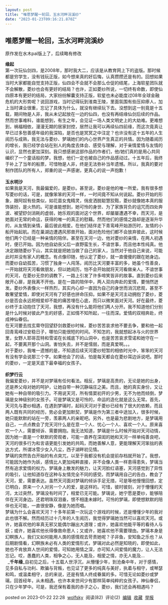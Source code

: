 ```yaml
---
layout: post
title: "唯愿梦醒一轮回，玉水河畔浣溪纱"
date: "2023-01-23T09:16:21.870Z"
---
```

唯愿梦醒一轮回，玉水河畔浣溪纱
---------------

原作发在水木pal版上了，后续略有修改

**缘起**  
第一次玩仙剑四，是2008年，那时我大二，应该是从教育网上下的盗版。那时候都是穷学生，没有钱玩正版，如今想来真的好后悔，认真攒攒还是有的。回想如果当时大家都能自觉支持正版，仙四会不会就不会那么仓促的结尾，上海软星团队就不会解散，菱纱也会有更好的结局？也许，正如菱纱所说，一切终有命数，即使仙四原本有更好的结局，大家纷纷解囊支持正版，软星也未必能度过08年全球金融危机的大形势呢？说回游戏，当时记得玩到淮南王陵，里面氛围有些压抑瘆人，加上当时课业很重，忘记了具体为什么，就没有继续玩下去。没想到这一别竟是十五载，期间物是人非，我从未记起放在一边的仙四，也没有再结缘仙剑后续的作品。然而世事难料，谁能想到，有生之年，会见证一场人类文明史上的大劫难。更难想到，祸福相依，漫漫无期的居家封控，居然让我可以再续仙四前缘，而这次竟真让早已过多愁善感年级的我深陷，是否也是冥冥之中注定？也许没有这十五年的人生阅历与成熟，我无法与菱纱、梦璃她们的内心世界产生真正的共情。因为随着阅历的增长，我已经学会站在别人的角度去体会、感受与理解，对于亲情爱情与友情的认识，显然也更加深刻。我只想感谢这部作品的作者们，他/她们真的是用心共同编织了一个童话般的梦。我想，他们一定也被自己的作品感动过。十五年后，我终于补上了当年的船票，可惜物是人非，终是无法弥补当年遗憾。所以，我真的要对制作团队的所有人，郑重的说一声感谢，更真心的说一声抱歉！  
    
**玉水明沙**  
如果我是天河，我最偏爱的，是菱纱。甚至说，菱纱是他的唯一所爱。我有很多想写菱纱的话，可是，就像笨笨的天河一样，一时间竟不知从何说起。菱纱开始的形象，跟阿奴有些类似，如花苗女鬼精灵，俏皮洒脱聪慧狡黠，菱纱就像她本真的服饰装扮，是火热的。可是谁能想到，她可怜的身世、为了家族背负的诅咒而四处奔波、被望舒剑消耗的虚弱，她乐观的面对这个世界，却屡屡遭遇不幸，而天河，是她面对无常的命运，获得的唯一的真正的慰藉。然而他们的感情之路却是逐渐升华的，从友情到亲情，最后彼此相爱。在他们结伴走下青鸾峰开始游历时，友情的小船开始起航。而在巢湖边遭遇风邪兽开始，面对危险他们都不会放弃彼此，这时候他们两个已经是一种亲情的陪伴。甚至在天河一边，他对菱纱的亲情，在两人初遇时，便已开始。因为他自幼丧父后一直野蛮生长，不谙世事，而且他本性纯真。他决定跟随菱纱下山，其实就是把她当做了自己的家人，当然对于他自己来说，可能此时并没有家人的概念。有点像印随，他认定了菱纱，就一直傻傻的跟在她身边。而菱纱自幼孤苦，习惯了独身一人闯荡，阅历比天河要丰富的多，她虽个性善良，一开始就将天河看做朋友，但以她阅历，怕不会开始就将天河看做亲人。不谙世事的天河，在菱纱无奈的调教下，一路上引发了许多啼笑皆非的故事。直到菱纱后来敞开心扉，是我离不开他。是在一路的陪伴中，两人双向奔赴的爱情，要悄然迸发。菱纱外表像火一样热烈，其实内心却一直因为自己的身世而消沉悲观，甚至不敢奢望爱情，即使对天河有了好感也拼命压抑。如果不是天河主动拥抱了菱纱，菱纱是否会永远把相爱却不能的痛苦埋在心底，而只以微笑面对天河。好在最终，菱纱终于主动抱住了天河，我想，再没有什么能将他们两人分开。我不知道他们分别是什么时候对彼此产生的好感，正如情不知所起，一往而深。爱情的双相奔赴，终成神仙眷侣。  
在天河要去找玄霄夺回望舒剑救菱纱时候，菱纱苦苦哀求他不要去争，要和他一起回青鸾峰过安稳日子，哪怕只能很短的时间。不知怎的，我就想起冰与火的世界里，女野人耶哥蕊特和雪诺在长城底下的山洞中，也是苦苦哀求雪诺和她守在一起，不要离开那个山洞。害怕失去，并不是懦弱，而是真爱啊。。。  
对于菱纱，我唯一遗憾的是，不知道后续天河菱纱短暂的相依时光中，笨笨的天河有没有学会说那三个字。如果他会了的话，怕是每天都会在菱纱耳边诉说吧。那时的菱纱，一定是天底下最幸福的女孩子。  
    
**织梦行云**  
我偏爱菱纱，并不是对梦璃有任何看法。相反，梦璃是高贵的，无论是她的出身，还是养父母对她的呵护，让她自带一种沉静端庄之美。而且，她的真实身份，又让她有一种自带的吸引力。不用说天河，所有情窦初开的少男，无不为他而倾倒，梦璃是女神级别的女孩子。可是梦璃又是可怜的，命运的造化就是这么无常。首先，天河先与菱纱相遇，在遇到梦璃时，起码天河对于菱纱已经有了很大的依赖，而且两人既有共同的经历，势必会更加默契，梦璃是作为第三者中途加入，很多时候，她只能默默的站在一旁，羡慕两人的亲昵吧。另外，也是最为悲剧地方，是梦璃用自己，一点点教会了完天河什么是在意一个人、忧心一个人、喜欢一个人。原来喜欢一个人，需要倾诉、需要拥抱。我无法知道，梦璃是什么时候开始对天河动情，因为她一直是一个默默的旁观者，可能一直养在深闺的她和天河一样单纯善良吧，天河的很多行为和言语更能引发她的共鸣，而她善解人意，更能理解天河笨拙的表达方式，所谓冰雪少女入凡尘，西子湖畔初见情。  
梦璃的突然告白开始的有点突兀，以至于我都没有机会提前存档就开始了。我想，可能因为她作为妖，感情比人更加纯粹直接，并不会像人类一样患得患失，梦璃当然有追求爱情的权力。梦璃身上散发的魅力，让天河脸红语塞，天河感觉到了异性的吸引，让他知道存在这种与友情完全不同的感受。而梦璃用自己的告白，教会了天河，爱，需要表达。虽然天河面对梦璃的倾诉手足无措，可是等他慢慢回想，定已明白，原来一个人对另一个人的爱，是这样的。可惜，彼时彼刻，对于懵懂的天河，太过突然，梦璃没有时间了，相爱已无可能。梦璃说，她宁愿是菱纱，能够陪伴在天河身边。还君明珠双泪垂，恨不相逢未嫁时。可怜的梦璃，即使想默默的陪伴也无可能，一直很安静，像是为她而唱。  
梦璃为什么会喜欢天河？十多年前第一次玩这个游戏的时候，还是懵懂少年的我对此也很不解。然而经历过十几年的人生阅历，我觉得梦璃她当然可以喜欢天河。或许，她喜欢他的率真无邪又能偶尔蹦出大道理；或许，她喜欢他能平等的看待人与妖；或许，她喜欢他长得像救命恩人；又或许，她喜欢他不需要理由。梦璃本身是幻瞑族人，我们又如何能用人类的感情观去苛责她呢？子非鱼，安知鱼之乐也？从后期剧情看，幻瞑族未必有人类的爱情形式，梦璃对此必然是知晓的，即使如此，她也不肯放弃人世间的爱情，可知她用情之深，亦可知人间爱情的魔力，让人无法忘记。哎，愚蠢的人类，相争之心，无人能及，相爱之情，亦无人能及...  
  _**千年缘**_自初见之后，十五载人世浮沉，从懵懂少年，到沧桑中年，对于感情，见多自私与功利、欺骗与背叛，也见证了更多的纯真与美好，执着与相守，或琴瑟和鸣，或温柔相守，总的来说，还是有情人终成眷属的多。可惜无论如菱纱或梦璃，回首经年，从未相遇。也许本来世间少有那样简单纯粹的女孩子。神仙眷侣，只在少年梦中。可是，我还保有着我的赤子之心，菱纱，我们还会再相遇吗？

posted on 2023-01-22 22:28  [wolfsky](https://www.cnblogs.com/wolfsky/)  阅读(82)  评论(2)  [编辑](https://i.cnblogs.com/EditPosts.aspx?postid=17064749)  [收藏](javascript:void(0))  [举报](javascript:void(0))